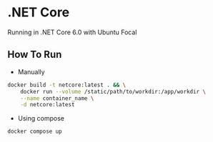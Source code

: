# .NET Core
Running in .NET Core 6.0 with Ubuntu Focal

## How To Run
- Manually
```sh
docker build -t netcore:latest . && \
    docker run --volume /static/path/to/workdir:/app/workdir \
    --name container_name \
    -d netcore:latest
```
- Using compose
```sh
docker compose up
```
